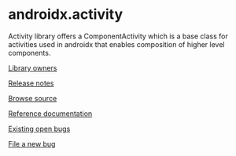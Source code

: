 # androidx.activity

Activity library offers a ComponentActivity which is a base class for activities used in androidx
that enables composition of higher level components.

[Library owners](OWNERS)

[Release notes](https://developer.android.com/jetpack/androidx/releases/activity)

[Browse source](https://android.googlesource.com/platform/frameworks/support/+/androidx-main/activity/)

[Reference documentation](https://developer.android.com/reference/androidx/classes.html)

[Existing open bugs](https://issuetracker.google.com/issues?q=componentid:527362%20status:open)

[File a new bug](https://issuetracker.google.com/issues/new?component=527362)
